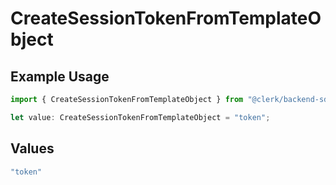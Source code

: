# CreateSessionTokenFromTemplateObject

## Example Usage

```typescript
import { CreateSessionTokenFromTemplateObject } from "@clerk/backend-sdk/models/operations";

let value: CreateSessionTokenFromTemplateObject = "token";
```

## Values

```typescript
"token"
```